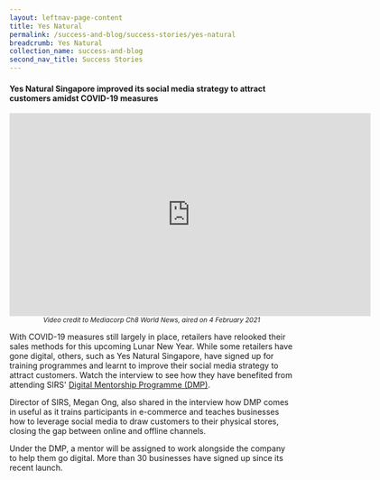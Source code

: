 ```yaml
---
layout: leftnav-page-content
title: Yes Natural
permalink: /success-and-blog/success-stories/yes-natural
breadcrumb: Yes Natural
collection_name: success-and-blog
second_nav_title: Success Stories
---
```

<h4>Yes Natural Singapore improved its social media strategy to attract customers amidst COVID-19 measures</h4>

<center><iframe src="https://player.vimeo.com/video/530226500?badge=0&amp;autopause=0&amp;player_id=0&amp;app_id=58479" width="640" height="360" frameborder="0" allow="autoplay; fullscreen; picture-in-picture" allowfullscreen title="SIRSxYes Natural.wmv"></iframe></center>
<center><small><i>Video credit to Mediacorp Ch8 World News, aired on 4 February 2021</i></small></center>

<p>With COVID-19 measures still largely in place, retailers have relooked their sales methods for this upcoming Lunar New Year. While some retailers have gone digital, others, such as Yes Natural Singapore, have signed up for training programmes and learnt to improve their social media strategy to attract customers. Watch the interview to see how they have benefited from attending SIRS' <a href="/digital-programmes/digital-mentorship-programme">Digital Mentorship Programme (DMP)</a>.</p>

<p>Director of SIRS, Megan Ong, also shared in the interview how DMP comes in useful as it trains participants in e-commerce and teaches businesses how to leverage social media to draw customers to their physical stores, closing the gap between online and offline channels.</p>

<p>Under the DMP, a mentor will be assigned to work alongside the company to help them go digital. More than 30 businesses have signed up since its recent launch.</p>
